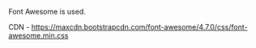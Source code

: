 Font Awesome is used.

CDN - https://maxcdn.bootstrapcdn.com/font-awesome/4.7.0/css/font-awesome.min.css
